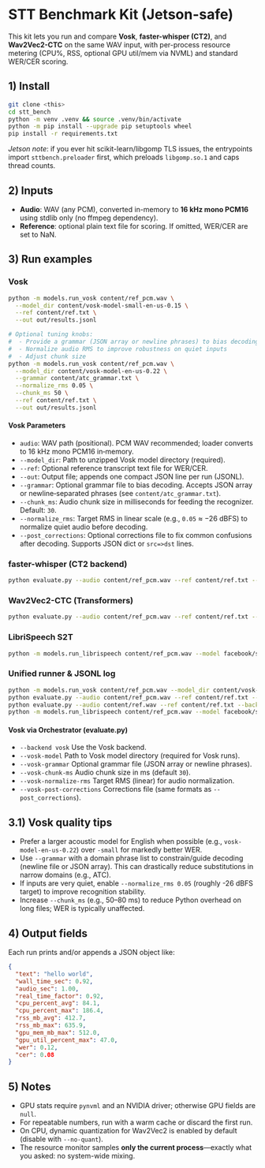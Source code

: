# STT Benchmark Kit (Jetson-safe)

This kit lets you run and compare **Vosk**, **faster-whisper (CT2)**, and **Wav2Vec2-CTC** on the same WAV input,
with per-process resource metering (CPU%, RSS, optional GPU util/mem via NVML) and standard WER/CER scoring.

## 1) Install

```bash
git clone <this>
cd stt_bench
python -m venv .venv && source .venv/bin/activate
python -m pip install --upgrade pip setuptools wheel
pip install -r requirements.txt
```

*Jetson note*: if you ever hit scikit-learn/libgomp TLS issues, the entrypoints import `sttbench.preloader` first, which preloads `libgomp.so.1` and caps thread counts.

## 2) Inputs
- **Audio**: WAV (any PCM), converted in-memory to **16 kHz mono PCM16** using stdlib only (no ffmpeg dependency).
- **Reference**: optional plain text file for scoring. If omitted, WER/CER are set to NaN.

## 3) Run examples

### Vosk
```bash
python -m models.run_vosk content/ref_pcm.wav \
  --model_dir content/vosk-model-small-en-us-0.15 \
  --ref content/ref.txt \
  --out out/results.jsonl

# Optional tuning knobs:
#  - Provide a grammar (JSON array or newline phrases) to bias decoding
#  - Normalize audio RMS to improve robustness on quiet inputs
#  - Adjust chunk size
python -m models.run_vosk content/ref_pcm.wav \
  --model_dir content/vosk-model-en-us-0.22 \
  --grammar content/atc_grammar.txt \
  --normalize_rms 0.05 \
  --chunk_ms 50 \
  --ref content/ref.txt \
  --out out/results.jsonl

```

#### Vosk Parameters
- `audio`: WAV path (positional). PCM WAV recommended; loader converts to 16 kHz mono PCM16 in‑memory.
- `--model_dir`: Path to unzipped Vosk model directory (required).
- `--ref`: Optional reference transcript text file for WER/CER.
- `--out`: Output file; appends one compact JSON line per run (JSONL).
- `--grammar`: Optional grammar file to bias decoding. Accepts JSON array or newline‑separated phrases (see `content/atc_grammar.txt`).
- `--chunk_ms`: Audio chunk size in milliseconds for feeding the recognizer. Default: `30`.
- `--normalize_rms`: Target RMS in linear scale (e.g., `0.05` ≈ −26 dBFS) to normalize quiet audio before decoding.
- `--post_corrections`: Optional corrections file to fix common confusions after decoding. Supports JSON dict or `src=>dst` lines.


### faster-whisper (CT2 backend)
```bash
python evaluate.py --audio content/ref_pcm.wav --ref content/ref.txt --backend fw --fw-model base.en --device auto --compute_type default --out out/results.jsonl

```

### Wav2Vec2-CTC (Transformers)
```bash
python evaluate.py --audio content/ref_pcm.wav --ref content/ref.txt --backend w2v --w2v-model facebook/wav2vec2-base-960h --out out/results.jsonl
```

### LibriSpeech S2T
```bash
python -m models.run_librispeech content/ref_pcm.wav --model facebook/s2t-small-librispeech-asr --device auto --ref content/ref.txt --out out/results.jsonl
```

### Unified runner & JSONL log
```bash
python -m models.run_vosk content/ref_pcm.wav --model_dir content/vosk-model-small-en-us-0.15 --ref content/ref.txt --out out/results.jsonl
python evaluate.py --audio content/ref_pcm.wav --ref content/ref.txt --backend fw --fw-model base.en --device auto --compute_type default --out out/results.jsonl
python evaluate.py --audio content/ref.wav --ref content/ref.txt --backend w2v  --w2v-model facebook/wav2vec2-base-960h --out out/results.jsonl
python -m models.run_librispeech content/ref_pcm.wav --model facebook/s2t-small-librispeech-asr --device auto --ref content/ref.txt --out out/results.jsonl


```

#### Vosk via Orchestrator (evaluate.py)
- `--backend vosk` Use the Vosk backend.
- `--vosk-model` Path to Vosk model directory (required for Vosk runs).
- `--vosk-grammar` Optional grammar file (JSON array or newline phrases).
- `--vosk-chunk-ms` Audio chunk size in ms (default `30`).
- `--vosk-normalize-rms` Target RMS (linear) for audio normalization.
- `--vosk-post-corrections` Corrections file (same formats as `--post_corrections`).

## 3.1) Vosk quality tips
- Prefer a larger acoustic model for English when possible (e.g., `vosk-model-en-us-0.22`) over `-small` for markedly better WER.
- Use `--grammar` with a domain phrase list to constrain/guide decoding (newline file or JSON array). This can drastically reduce substitutions in narrow domains (e.g., ATC).
- If inputs are very quiet, enable `--normalize_rms 0.05` (roughly -26 dBFS target) to improve recognition stability.
- Increase `--chunk_ms` (e.g., 50–80 ms) to reduce Python overhead on long files; WER is typically unaffected.

## 4) Output fields
Each run prints and/or appends a JSON object like:
```json
{
  "text": "hello world",
  "wall_time_sec": 0.92,
  "audio_sec": 1.00,
  "real_time_factor": 0.92,
  "cpu_percent_avg": 84.1,
  "cpu_percent_max": 186.4,
  "rss_mb_avg": 412.7,
  "rss_mb_max": 635.9,
  "gpu_mem_mb_max": 512.0,
  "gpu_util_percent_max": 47.0,
  "wer": 0.12,
  "cer": 0.08
}
```

## 5) Notes
- GPU stats require `pynvml` and an NVIDIA driver; otherwise GPU fields are `null`.
- For repeatable numbers, run with a warm cache or discard the first run.
- On CPU, dynamic quantization for Wav2Vec2 is enabled by default (disable with `--no-quant`).
- The resource monitor samples **only the current process**—exactly what you asked: no system-wide mixing.
